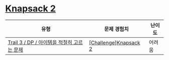 # [Knapsack 2](https://https://en.codetree.ai/trails/complete/curated-cards/challenge-knapsack-mcq-2)

|유형|문제 경험치|난이도|
|---|---|---|
|[Trail 3 / DP / 아이템을 적절히 고르는 문제](https://https://en.codetree.ai/trail-info/novice-high/)|[[Challenge]Knapsack 2](https://https://en.codetree.ai/trails/complete/curated-cards/challenge-knapsack-mcq-2/)|어려움|

